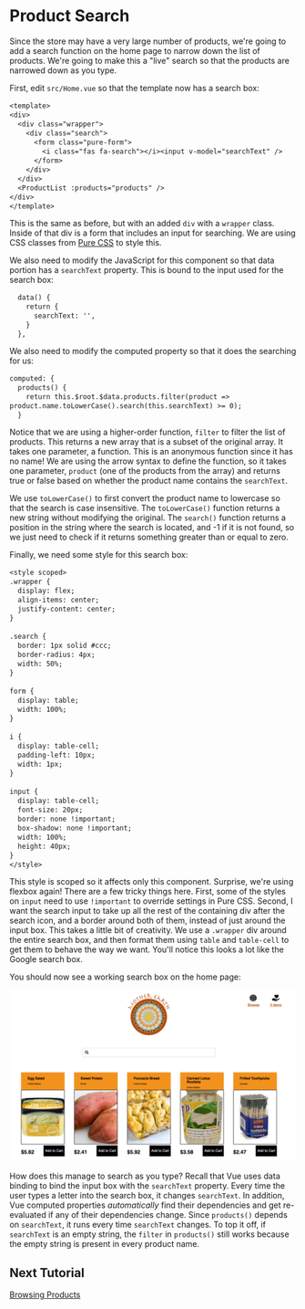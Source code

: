 # Product Search

Since the store may have a very large number of products, we're going to add a search
function on the home page to narrow down the list of products. We're going to make
this a "live" search so that the products are narrowed down as you type.

First, edit `src/Home.vue` so that the template now has a search box:

```
<template>
<div>
  <div class="wrapper">
    <div class="search">
      <form class="pure-form">
        <i class="fas fa-search"></i><input v-model="searchText" />
      </form>
    </div>
  </div>
  <ProductList :products="products" />
</div>
</template>
```

This is the same as before, but with an added `div` with a `wrapper` class. Inside
of that div is a form that includes an input for searching. We are using
CSS classes from [Pure CSS](https://purecss.io/) to style this.

We also need to modify the JavaScript for this component so that data portion
has a `searchText` property. This is bound to the input used for the search box:

```
  data() {
    return {
      searchText: '',
    }
  },
```

We also need to modify the computed property so that it does the searching for us:

```
computed: {
  products() {
    return this.$root.$data.products.filter(product => product.name.toLowerCase().search(this.searchText) >= 0);
  }
```

Notice that we are using a higher-order function, `filter` to filter the list of
products. This returns a new array that is a subset of the original array. It takes
one parameter, a function. This is an anonymous function since it has no name!
We are using the arrow syntax to define the function, so it takes one parameter,
`product` (one of the products from the array) and returns true or false based
on whether the product name contains the `searchText`.

We use `toLowerCase()` to first convert the product name to lowercase so that
the search is case insensitive. The `toLowerCase()` function returns a new
string without modifying the original. The `search()` function returns a
position in the string where the search is located, and -1 if it is not found,
so we just need to check if it returns something greater than or equal to zero.

Finally, we need some style for this search box:

```
<style scoped>
.wrapper {
  display: flex;
  align-items: center;
  justify-content: center;
}

.search {
  border: 1px solid #ccc;
  border-radius: 4px;
  width: 50%;
}

form {
  display: table;
  width: 100%;
}

i {
  display: table-cell;
  padding-left: 10px;
  width: 1px;
}

input {
  display: table-cell;
  font-size: 20px;
  border: none !important;
  box-shadow: none !important;
  width: 100%;
  height: 40px;
}
</style>
```

This style is scoped so it affects only this component. Surprise, we're using flexbox
again! There are a few tricky things here. First, some of the styles on `input` need
to use `!important` to override settings in Pure CSS. Second, I want the search
input to take up all the rest of the containing div after the search icon, and a border
around both of them, instead of just around the input box. This takes a little bit of
creativity. We use a `.wrapper` div around the entire search box, and then format
them using `table` and `table-cell` to get them to behave the way we want. You'll
notice this looks a lot like the Google search box.

You should now see a working search box on the home page:

![search box](/screenshots/search-box.png)

How does this manage to search as you type? Recall that Vue uses data binding
to bind the input box with the `searchText` property. Every time the user types
a letter into the search box, it changes `searchText`. In addition, Vue computed
properties *automatically* find their dependencies and get re-evaluated if any
of their dependencies change. Since `products()` depends on `searchText`, it runs
every time `searchText` changes. To top it off, if `searchText` is an empty string,
the `filter` in `products()` still works because the empty string is present in
every product name.

## Next Tutorial

[Browsing Products](/tutorials/6-Browsing-Products.md)
